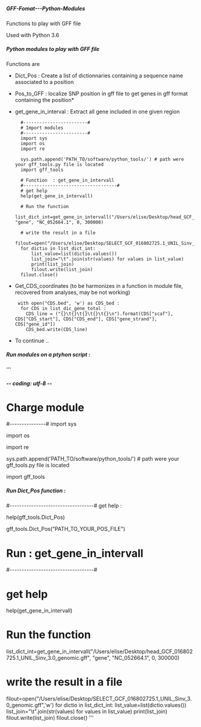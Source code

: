 ##### GFF-Fomat---Python-Modules
Functions to play with GFF file

Used with Python 3.6

##### Python modules to play with GFF file
Functions are

- Dict_Pos : Create a list of dictionnaries containing a sequence name associated to a position
- Pos_to_GFF : localize SNP position in gff file to get genes in gff format containing the position*
- get_gene_in_interval : Extract all gene included in one given region

        #------------------------#
        # Import modules
        #------------------------#
        import sys
        import os
        import re
        
        sys.path.append('PATH_TO/software/python_tools/') # path were your gff_tools.py file is located
        import gff_tools
        
        # Function  : get_gene_in_intervall
        #-----------------------------------#
        # get help
        help(get_gene_in_intervall)
        
        # Run the function
        list_dict_int=get_gene_in_intervall("/Users/elise/Desktop/head_GCF_016802725.1_UNIL_Sinv_3.0_genomic.gff", "gene", "NC_052664.1", 0, 300000)
        
        # write the result in a file
        filout=open("/Users/elise/Desktop/SELECT_GCF_016802725.1_UNIL_Sinv_3.0_genomic.gff",'w')
        for dictio in list_dict_int:
            list_value=list(dictio.values())
            list_join="\t".join(str(values) for values in list_value)
            print(list_join)
            filout.write(list_join)
        filout.close()
    
- Get_CDS_coordinates (to be harmonizes in a function in module file, recovered from analyses, may be not working)
  
       with open("CDS.bed", 'w') as CDS_bed :
        for CDS in list_dic_gene_total :
          CDS_line = ("{}\t{}\t{}\t{}\t{}\n").format(CDS["scaf"], CDS["CDS_start"], CDS["CDS_end"], CDS["gene_strand"], CDS["gene_id"])
          CDS_bed.write(CDS_line)
  

- To continue ..

  
##### Run modules on a ptyhon script :
'''
##### -*- coding: utf-8 -*-

# Charge module 
#---------------#
import sys

import os

import re

sys.path.append('PATH_TO/software/python_tools/') # path were your gff_tools.py file is located

import gff_tools

##### Run Dict_Pos function :
#-----------------------------------#
get help :

help(gff_tools.Dict_Pos)

gff_tools.Dict_Pos("PATH_TO_YOUR_POS_FILE")

# Run : get_gene_in_intervall
#-----------------------------------#
# get help
help(get_gene_in_intervall)

# Run the function
list_dict_int=get_gene_in_intervall("/Users/elise/Desktop/head_GCF_016802725.1_UNIL_Sinv_3.0_genomic.gff", "gene", "NC_052664.1", 0, 300000)

# write the result in a file
filout=open("/Users/elise/Desktop/SELECT_GCF_016802725.1_UNIL_Sinv_3.0_genomic.gff",'w')
for dictio in list_dict_int:
    list_value=list(dictio.values())
    list_join="\t".join(str(values) for values in list_value)
    print(list_join)
    filout.write(list_join)
filout.close()
'''
